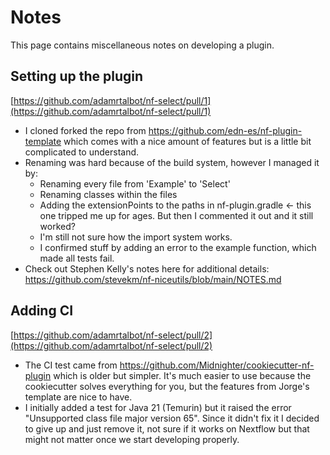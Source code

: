 # Notes

This page contains miscellaneous notes on developing a plugin.

## Setting up the plugin

[https://github.com/adamrtalbot/nf-select/pull/1](https://github.com/adamrtalbot/nf-select/pull/1)

- I cloned forked the repo from https://github.com/edn-es/nf-plugin-template which comes with a nice amount of features but is a little bit complicated to understand.
- Renaming was hard because of the build system, however I managed it by:
  - Renaming every file from 'Example' to 'Select'
  - Renaming classes within the files
  - Adding the extensionPoints to the paths in nf-plugin.gradle <- this one tripped me up for ages. But then I commented it out and it still worked?
  - I'm still not sure how the import system works.
  - I confirmed stuff by adding an error to the example function, which made all tests fail.
- Check out Stephen Kelly's notes here for additional details: https://github.com/stevekm/nf-niceutils/blob/main/NOTES.md

## Adding CI

[https://github.com/adamrtalbot/nf-select/pull/2](https://github.com/adamrtalbot/nf-select/pull/2)

- The CI test came from https://github.com/Midnighter/cookiecutter-nf-plugin which is older but simpler. It's much easier to use because the cookiecutter solves everything for you, but the features from Jorge's template are nice to have.
- I initially added a test for Java 21 (Temurin) but it raised the error "Unsupported class file major version 65". Since it didn't fix it I decided to give up and just remove it, not sure if it works on Nextflow but that might not matter once we start developing properly.
